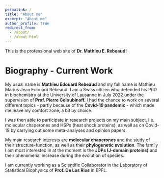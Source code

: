 ```yaml
---
permalink: /
title: "About me"
excerpt: "About me"
author_profile: true
redirect_from: 
  - /about/
  - /about.html
---
```


This is the professional web site of **Dr. Mathieu E. Rebeaud!**

Biography - Current Work
======

My usual name is **Mathieu Edouard Rebeaud** and my full name is Mathieu Marius Jean Edouard Rebeaud. I am a Swiss citizen who defended his PhD in biochemistry at the University of Lausanne in July 2022 under the supervision of **Prof. Pierre Goloubinoff.** I had the chance to work on several different topics - partly because of the **Covid-19 pandemic** - which made me leave my comfort zone, a bit by choice. 

I was then able to participate in research projects on my main subject, i.e. molecular chaperones and HSPs (heat shock proteins), as well as on Covid-19 by carrying out some meta-analyses and opinion papers. 

My main research interests are **molecular chaperones** and the study of their structure-function, as well as their **phylogenetic evolution**. The family I am most interested in at the moment is the **JDPs (J-domain proteins)** and their phenomenal increase during the evolution of species. 

I am currently working as a Scientific Collaborator in the Laboratory of Statistical Biophysics of **Prof. De Los Rios** in EPFL.
